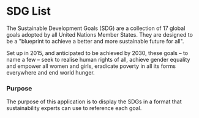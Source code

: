 # SDG List

The Sustainable Development Goals (SDG) are a collection of 17 global goals adopted by all United Nations Member States. They are designed to be a "blueprint to achieve a better and more sustainable future for all".

Set up in 2015, and anticipated to be achieved by 2030, these goals – to name a few – seek to realise human rights of all, achieve gender equality and empower all women and girls, eradicate poverty in all its forms everywhere and end world hunger.

### Purpose

The purpose of this application is to display the SDGs in a format that sustainability experts can use to reference each goal.
